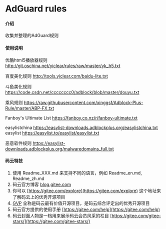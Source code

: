 # AdGuard rules

#### 介绍
收集并整理的AdGuard规则

#### 使用说明
优酷html5播放器规则
http://git.oschina.net/yiclear/rules/raw/master/yk_h5.txt

百度美化规则
http://tools.yiclear.com/baidu-lite.txt

斗鱼美化规则
https://code.csdn.net/cccccccc0/adblock/blob/master/douyu.txt

乘风规则
https://raw.githubusercontent.com/xinggsf/Adblock-Plus-Rule/master/ABP-FX.txt

Fanboy's Ultimate List
https://fanboy.co.nz/r/fanboy-ultimate.txt

easylistchina
https://easylist-downloads.adblockplus.org/easylistchina.txt
easylist
https://easylist.to/easylist/easylist.txt

恶意软件规则
https://easylist-downloads.adblockplus.org/malwaredomains_full.txt


#### 码云特技

1. 使用 Readme\_XXX.md 来支持不同的语言，例如 Readme\_en.md, Readme\_zh.md
2. 码云官方博客 [blog.gitee.com](https://blog.gitee.com)
3. 你可以 [https://gitee.com/explore](https://gitee.com/explore) 这个地址来了解码云上的优秀开源项目
4. [GVP](https://gitee.com/gvp) 全称是码云最有价值开源项目，是码云综合评定出的优秀开源项目
5. 码云官方提供的使用手册 [https://gitee.com/help](https://gitee.com/help)
6. 码云封面人物是一档用来展示码云会员风采的栏目 [https://gitee.com/gitee-stars/](https://gitee.com/gitee-stars/)
